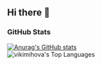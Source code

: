 ## Hi there 👋

<!--
**vikimihova/vikimihova** is a ✨ _special_ ✨ repository because its `README.md` (this file) appears on your GitHub profile.

Here are some ideas to get you started:

- 🔭 I’m currently working on ...
- 🌱 I’m currently learning ...
- 👯 I’m looking to collaborate on ...
- 🤔 I’m looking for help with ...
- 💬 Ask me about ...
- 📫 How to reach me: ...
- 😄 Pronouns: ...
- ⚡ Fun fact: ...
-->

### GitHub Stats
[![Anurag's GitHub stats](https://github-readme-stats.vercel.app/api?username=vikimihova&hide=prs,issues,contribs&theme=react&show_icons=true)](https://github.com/anuraghazra/github-readme-stats) <br/>
![vikimihova's Top Languages](https://github-readme-stats.vercel.app/api/top-langs/?username=vikimihova&theme=react&show_icons=true&hide_border=true&layout=compact)

